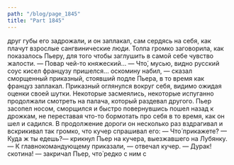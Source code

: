 ```yaml
---
path: "/blog/page_1845"
title: "Part 1845"
---
```


друг губы его задрожали, и он заплакал, сам сердясь на себя, как плачут взрослые сангвинические люди. Толпа громко заговорила, как показалось Пьеру, для того чтобы заглушить в самой себе чувство жалости.
— Повар чей-то княжеский...
— Что́, мусью, видно русский соус кисел французу пришелся... оскомину набил, — сказал сморщенный приказный, стоявший подле Пьера, в то время как француз заплакал. Приказный оглянулся вокруг себя, видимо ожидая оценки своей шутки. Некоторые засмеялись, некоторые испуганно продолжали смотреть на палача, который раздевал другого.
Пьер засопел носом, сморщился и быстро повернувшись пошел назад к дрожкам, не переставая что-то бормотать про себя в то время, как он шел и садился. В продолжение дороги он несколько раз вздрагивал и вскрикивал так громко, что кучер спрашивал его:
— Что́ прикажете?
— Куда ж ты едешь?— крикнул Пьер на кучера, выезжавшего на Лубянку.
— К главнокомандующему приказали, — отвечал кучер. 
— Дурак! скотина! — закричал Пьер, что̀ редко с ним с
